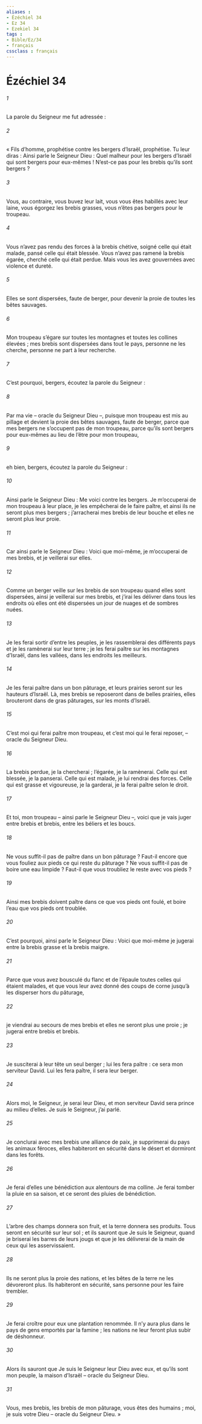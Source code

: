```yaml
---
aliases : 
- Ézéchiel 34
- Ez 34
- Ezekiel 34
tags : 
- Bible/Ez/34
- français
cssclass : français
---
```


# Ézéchiel 34

###### 1
La parole du Seigneur me fut adressée :
###### 2
« Fils d’homme, prophétise contre les bergers d’Israël, prophétise. Tu leur diras : Ainsi parle le Seigneur Dieu : Quel malheur pour les bergers d’Israël qui sont bergers pour eux-mêmes ! N’est-ce pas pour les brebis qu’ils sont bergers ?
###### 3
Vous, au contraire, vous buvez leur lait, vous vous êtes habillés avec leur laine, vous égorgez les brebis grasses, vous n’êtes pas bergers pour le troupeau.
###### 4
Vous n’avez pas rendu des forces à la brebis chétive, soigné celle qui était malade, pansé celle qui était blessée. Vous n’avez pas ramené la brebis égarée, cherché celle qui était perdue. Mais vous les avez gouvernées avec violence et dureté.
###### 5
Elles se sont dispersées, faute de berger, pour devenir la proie de toutes les bêtes sauvages.
###### 6
Mon troupeau s’égare sur toutes les montagnes et toutes les collines élevées ; mes brebis sont dispersées dans tout le pays, personne ne les cherche, personne ne part à leur recherche.
###### 7
C’est pourquoi, bergers, écoutez la parole du Seigneur :
###### 8
Par ma vie – oracle du Seigneur Dieu –, puisque mon troupeau est mis au pillage et devient la proie des bêtes sauvages, faute de berger, parce que mes bergers ne s’occupent pas de mon troupeau, parce qu’ils sont bergers pour eux-mêmes au lieu de l’être pour mon troupeau,
###### 9
eh bien, bergers, écoutez la parole du Seigneur :
###### 10
Ainsi parle le Seigneur Dieu : Me voici contre les bergers. Je m’occuperai de mon troupeau à leur place, je les empêcherai de le faire paître, et ainsi ils ne seront plus mes bergers ; j’arracherai mes brebis de leur bouche et elles ne seront plus leur proie.
###### 11
Car ainsi parle le Seigneur Dieu : Voici que moi-même, je m’occuperai de mes brebis, et je veillerai sur elles.
###### 12
Comme un berger veille sur les brebis de son troupeau quand elles sont dispersées, ainsi je veillerai sur mes brebis, et j’irai les délivrer dans tous les endroits où elles ont été dispersées un jour de nuages et de sombres nuées.
###### 13
Je les ferai sortir d’entre les peuples, je les rassemblerai des différents pays et je les ramènerai sur leur terre ; je les ferai paître sur les montagnes d’Israël, dans les vallées, dans les endroits les meilleurs.
###### 14
Je les ferai paître dans un bon pâturage, et leurs prairies seront sur les hauteurs d’Israël. Là, mes brebis se reposeront dans de belles prairies, elles brouteront dans de gras pâturages, sur les monts d’Israël.
###### 15
C’est moi qui ferai paître mon troupeau, et c’est moi qui le ferai reposer, – oracle du Seigneur Dieu.
###### 16
La brebis perdue, je la chercherai ; l’égarée, je la ramènerai. Celle qui est blessée, je la panserai. Celle qui est malade, je lui rendrai des forces. Celle qui est grasse et vigoureuse, je la garderai, je la ferai paître selon le droit.
###### 17
Et toi, mon troupeau – ainsi parle le Seigneur Dieu –, voici que je vais juger entre brebis et brebis, entre les béliers et les boucs.
###### 18
Ne vous suffit-il pas de paître dans un bon pâturage ? Faut-il encore que vous fouliez aux pieds ce qui reste du pâturage ? Ne vous suffit-il pas de boire une eau limpide ? Faut-il que vous troubliez le reste avec vos pieds ?
###### 19
Ainsi mes brebis doivent paître dans ce que vos pieds ont foulé, et boire l’eau que vos pieds ont troublée.
###### 20
C’est pourquoi, ainsi parle le Seigneur Dieu : Voici que moi-même je jugerai entre la brebis grasse et la brebis maigre.
###### 21
Parce que vous avez bousculé du flanc et de l’épaule toutes celles qui étaient malades, et que vous leur avez donné des coups de corne jusqu’à les disperser hors du pâturage,
###### 22
je viendrai au secours de mes brebis et elles ne seront plus une proie ; je jugerai entre brebis et brebis.
###### 23
Je susciterai à leur tête un seul berger ; lui les fera paître : ce sera mon serviteur David. Lui les fera paître, il sera leur berger.
###### 24
Alors moi, le Seigneur, je serai leur Dieu, et mon serviteur David sera prince au milieu d’elles. Je suis le Seigneur, j’ai parlé.
###### 25
Je conclurai avec mes brebis une alliance de paix, je supprimerai du pays les animaux féroces, elles habiteront en sécurité dans le désert et dormiront dans les forêts.
###### 26
Je ferai d’elles une bénédiction aux alentours de ma colline. Je ferai tomber la pluie en sa saison, et ce seront des pluies de bénédiction.
###### 27
L’arbre des champs donnera son fruit, et la terre donnera ses produits. Tous seront en sécurité sur leur sol ; et ils sauront que Je suis le Seigneur, quand je briserai les barres de leurs jougs et que je les délivrerai de la main de ceux qui les asservissaient.
###### 28
Ils ne seront plus la proie des nations, et les bêtes de la terre ne les dévoreront plus. Ils habiteront en sécurité, sans personne pour les faire trembler.
###### 29
Je ferai croître pour eux une plantation renommée. Il n’y aura plus dans le pays de gens emportés par la famine ; les nations ne leur feront plus subir de déshonneur.
###### 30
Alors ils sauront que Je suis le Seigneur leur Dieu avec eux, et qu’ils sont mon peuple, la maison d’Israël – oracle du Seigneur Dieu.
###### 31
Vous, mes brebis, les brebis de mon pâturage, vous êtes des humains ; moi, je suis votre Dieu – oracle du Seigneur Dieu. »
